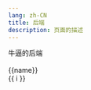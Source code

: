 ```yaml
---
lang: zh-CN
title: 后端
description: 页面的描述
---
```



牛逼的后端
<br><br>
{{name}}
<br>
<span v-for="i in 3">{{ i }}<br> </span>
<br>

<Comment></Comment>

<script>
export default {
name: 'test',
data() {
    return {
      name:'dqw',
    }
  }
}
</script>
